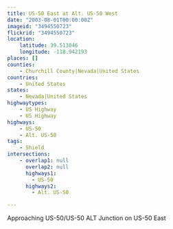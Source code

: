 ```yaml
---
title: US-50 East at Alt. US-50 West
date: "2003-08-01T00:00:00Z"
imageid: "3494550723"
flickrid: "3494550723"
location:
    latitude: 39.513046
    longitude: -118.942193
places: []
counties:
    - Churchill County|Nevada|United States
countries:
    - United States
states:
    - Nevada|United States
highwaytypes:
    - US Highway
    - US Highway
highways:
    - US-50
    - Alt. US-50
tags:
    - Shield
intersections:
    - overlap1: null
      overlap2: null
      highways1:
        - US-50
      highways2:
        - Alt. US-50

---
```

Approaching US-50/US-50 ALT Junction on US-50 East